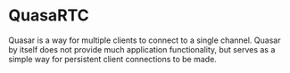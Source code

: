# QuasaRTC

Quasar is a way for multiple clients to connect to a single channel. Quasar by itself does not provide much application functionality, but serves as a simple way for persistent client connections to be made.


